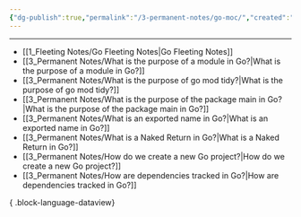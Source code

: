```yaml
---
{"dg-publish":true,"permalink":"/3-permanent-notes/go-moc/","created":"2023-08-03T14:48:54.702+02:00","updated":"2023-08-03T23:46:06.418+02:00"}
---
```



---
- [[1_Fleeting Notes/Go Fleeting Notes\|Go Fleeting Notes]]
- [[3_Permanent Notes/What is the purpose of a module in Go?\|What is the purpose of a module in Go?]]
- [[3_Permanent Notes/What is the purpose of go mod tidy?\|What is the purpose of go mod tidy?]]
- [[3_Permanent Notes/What is the purpose of the package main in Go?\|What is the purpose of the package main in Go?]]
- [[3_Permanent Notes/What is an exported name in Go?\|What is an exported name in Go?]]
- [[3_Permanent Notes/What is a Naked Return in Go?\|What is a Naked Return in Go?]]
- [[3_Permanent Notes/How do we create a new Go project?\|How do we create a new Go project?]]
- [[3_Permanent Notes/How are dependencies tracked in Go?\|How are dependencies tracked in Go?]]

{ .block-language-dataview}